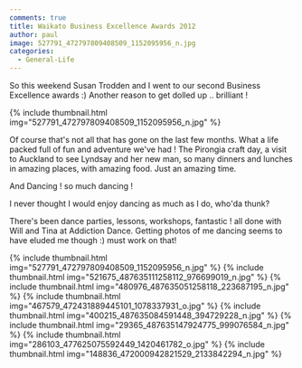 ```yaml
---
comments: true
title: Waikato Business Excellence Awards 2012
author: paul
image: 527791_472797809408509_1152095956_n.jpg
categories:
  - General-Life
---
```



So this weekend Susan Trodden and I went to our second Business Excellence awards :) Another reason to get dolled up .. brilliant !

{% include thumbnail.html img="527791_472797809408509_1152095956_n.jpg" %}

Of course that's not all that has gone on the last few months. What a life packed full of fun and adventure we've had ! The Pirongia craft day, a visit to Auckland to see Lyndsay and her new man, so many dinners and lunches in amazing places, with amazing food. Just an amazing time.

And Dancing ! so much dancing !

I never thought I would enjoy dancing as much as I do, who'da thunk?

There's been dance parties, lessons, workshops, fantastic ! all done with Will and Tina at Addiction Dance. Getting photos of me dancing seems to have eluded me though :) must work on that!

{% include thumbnail.html img="527791_472797809408509_1152095956_n.jpg" %}
{% include thumbnail.html img="521675_487635111258112_976699019_n.jpg" %}
{% include thumbnail.html img="480976_487635051258118_223687195_n.jpg" %}
{% include thumbnail.html img="467579_472431889445101_1078337931_o.jpg" %}
{% include thumbnail.html img="400215_487635084591448_394729228_n.jpg" %}
{% include thumbnail.html img="29365_487635147924775_999076584_n.jpg" %}
{% include thumbnail.html img="286103_477625075592449_1420461782_o.jpg" %}
{% include thumbnail.html img="148836_472000942821529_2133842294_n.jpg" %}
